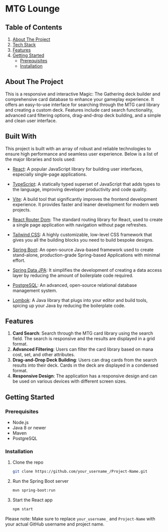 # MTG Lounge

## Table of Contents
1. [About The Project](#about-the-project)
2. [Tech Stack](#built-with)
3. [Features](#features)
4. [Getting Started](#getting-started)
    - [Prerequisites](#prerequisites)
    - [Installation](#installation)

## About The Project
This is a responsive and interactive Magic: The Gathering deck builder and comprehensive card database to enhance your gameplay experience. It offers an easy-to-use interface for searching through the MTG card library and creating a custom deck. Features include card search functionality, advanced card filtering options, drag-and-drop deck building, and a simple and clean user interface.

## Built With

This project is built with an array of robust and reliable technologies to ensure high performance and seamless user experience. Below is a list of the major libraries and tools used:

- [React](https://reactjs.org/): A popular JavaScript library for building user interfaces, especially single-page applications.

- [TypeScript](https://www.typescriptlang.org/): A statically typed superset of JavaScript that adds types to the language, improving developer productivity and code quality.

- [Vite](https://vitejs.dev/): A build tool that significantly improves the frontend development experience. It provides faster and leaner development for modern web projects.

- [React Router Dom](https://reactrouter.com/): The standard routing library for React, used to create a single page application with navigation without page refreshes.

- [Tailwind CSS](https://tailwindcss.com/): A highly customizable, low-level CSS framework that gives you all the building blocks you need to build bespoke designs.

- [Spring Boot](https://spring.io/projects/spring-boot): An open-source Java-based framework used to create stand-alone, production-grade Spring-based Applications with minimal effort.

- [Spring Data JPA](https://spring.io/projects/spring-data-jpa): It simplifies the development of creating a data access layer by reducing the amount of boilerplate code required.

- [PostgreSQL](https://www.postgresql.org/): An advanced, open-source relational database management system.

- [Lombok](https://projectlombok.org/): A Java library that plugs into your editor and build tools, spicing up your Java by reducing the boilerplate code.


## Features
1. **Card Search**: Search through the MTG card library using the search field. The search is responsive and the results are displayed in a grid format.
2. **Advanced Filtering**: Users can filter the card library based on mana cost, set, and other attributes.
3. **Drag-and-Drop Deck Building**: Users can drag cards from the search results into their deck. Cards in the deck are displayed in a condensed format.
4. **Responsive Design**: The application has a responsive design and can be used on various devices with different screen sizes.

## Getting Started
### Prerequisites
- Node.js
- Java 8 or newer
- Maven
- PostgreSQL

### Installation
1. Clone the repo
    ```sh
    git clone https://github.com/your_username_/Project-Name.git
    ```
2. Run the Spring Boot server
    ```sh
    mvn spring-boot:run
    ```
3. Start the React app
    ```sh
    npm start
    ```

Please note: Make sure to replace `your_username_` and `Project-Name` with your actual GitHub username and project name.
